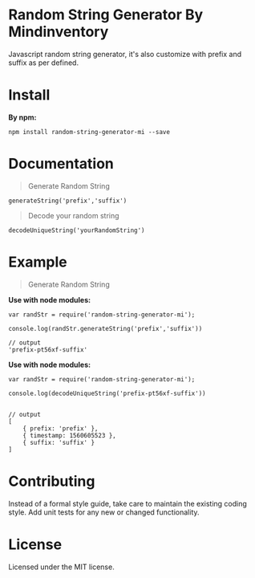 # Random String Generator By Mindinventory

Javascript random string generator, it's also customize with prefix and suffix as per defined.

# Install                         

**By npm:**
```
npm install random-string-generator-mi --save
```

# Documentation
> Generate Random String
```
generateString('prefix','suffix')
```


> Decode your random string
```
decodeUniqueString('yourRandomString')
```

# Example

> Generate Random String 

**Use with node modules:**
```
var randStr = require('random-string-generator-mi');

console.log(randStr.generateString('prefix','suffix'))  

// output 
'prefix-pt56xf-suffix'

```

**Use with node modules:**
```
var randStr = require('random-string-generator-mi');

console.log(decodeUniqueString('prefix-pt56xf-suffix'))


// output
[ 
    { prefix: 'prefix' },
    { timestamp: 1560605523 },
    { suffix: 'suffix' } 
]

```

# Contributing

Instead of a formal style guide, take care to maintain the existing coding style. Add unit tests for any new or changed functionality.

# License
Licensed under the MIT license.
